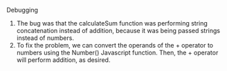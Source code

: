 Debugging
1. The bug was that the calculateSum function was performing string concatenation instead of addition, because it was being passed strings instead of numbers.
2. To fix the problem, we can convert the operands of the + operator to numbers using the Number() Javascript function. Then, the + operator will perform addition, as desired.
